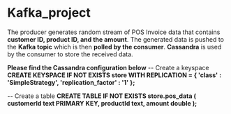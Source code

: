 # Kafka_project

The producer generates random stream of POS Invoice data that contains **customer ID, product ID, and the amount**.
The generated data is pushed to the **Kafka topic** which is then **polled by the consumer**.
**Cassandra** is used by the consumer to store the received data.

**Please find the Cassandra configuration below**
-- Create a keyspace
**CREATE KEYSPACE IF NOT EXISTS store WITH REPLICATION = { 'class' : 'SimpleStrategy', 'replication_factor' : '1' };**

-- Create a table
**CREATE TABLE IF NOT EXISTS store.pos_data (
customerId text PRIMARY KEY,
productId text,
amount double
);**

